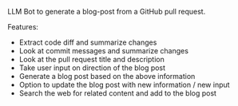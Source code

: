 LLM Bot to generate a blog-post from a GitHub pull request.

Features:
- Extract code diff and summarize changes
- Look at commit messages and summarize changes
- Look at the pull request title and description 
- Take user input on direction of the blog post
- Generate a blog post based on the above information
- Option to update the blog post with new information / new input
- Search the web for related content and add to the blog post
